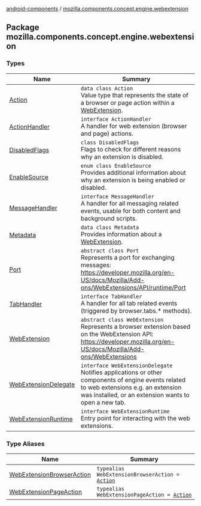 [android-components](../index.md) / [mozilla.components.concept.engine.webextension](./index.md)

## Package mozilla.components.concept.engine.webextension

### Types

| Name | Summary |
|---|---|
| [Action](-action/index.md) | `data class Action`<br>Value type that represents the state of a browser or page action within a [WebExtension](-web-extension/index.md). |
| [ActionHandler](-action-handler/index.md) | `interface ActionHandler`<br>A handler for web extension (browser and page) actions. |
| [DisabledFlags](-disabled-flags/index.md) | `class DisabledFlags`<br>Flags to check for different reasons why an extension is disabled. |
| [EnableSource](-enable-source/index.md) | `enum class EnableSource`<br>Provides additional information about why an extension is being enabled or disabled. |
| [MessageHandler](-message-handler/index.md) | `interface MessageHandler`<br>A handler for all messaging related events, usable for both content and background scripts. |
| [Metadata](-metadata/index.md) | `data class Metadata`<br>Provides information about a [WebExtension](-web-extension/index.md). |
| [Port](-port/index.md) | `abstract class Port`<br>Represents a port for exchanging messages: https://developer.mozilla.org/en-US/docs/Mozilla/Add-ons/WebExtensions/API/runtime/Port |
| [TabHandler](-tab-handler/index.md) | `interface TabHandler`<br>A handler for all tab related events (triggered by browser.tabs.* methods). |
| [WebExtension](-web-extension/index.md) | `abstract class WebExtension`<br>Represents a browser extension based on the WebExtension API: https://developer.mozilla.org/en-US/docs/Mozilla/Add-ons/WebExtensions |
| [WebExtensionDelegate](-web-extension-delegate/index.md) | `interface WebExtensionDelegate`<br>Notifies applications or other components of engine events related to web extensions e.g. an extension was installed, or an extension wants to open a new tab. |
| [WebExtensionRuntime](-web-extension-runtime/index.md) | `interface WebExtensionRuntime`<br>Entry point for interacting with the web extensions. |

### Type Aliases

| Name | Summary |
|---|---|
| [WebExtensionBrowserAction](-web-extension-browser-action.md) | `typealias WebExtensionBrowserAction = `[`Action`](-action/index.md) |
| [WebExtensionPageAction](-web-extension-page-action.md) | `typealias WebExtensionPageAction = `[`Action`](-action/index.md) |
